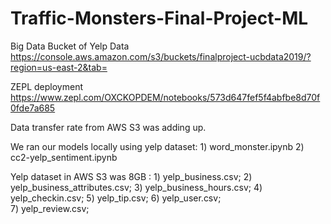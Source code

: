# Traffic-Monsters-Final-Project-ML

Big Data Bucket of Yelp Data
https://console.aws.amazon.com/s3/buckets/finalproject-ucbdata2019/?region=us-east-2&tab=

ZEPL deployment
https://www.zepl.com/OXCKOPDEM/notebooks/573d647fef5f4abfbe8d70f0fde7a685

Data transfer rate from AWS S3 was adding up.

We ran our models locally using yelp dataset: 1) word_monster.ipynb 2) cc2-yelp_sentiment.ipynb
    
Yelp dataset in AWS S3 was 8GB : 1) yelp_business.csv; 
2) yelp_business_attributes.csv; 
3) yelp_business_hours.csv; 
4) yelp_checkin.csv; 
5) yelp_tip.csv; 
6) yelp_user.csv;  
7) yelp_review.csv;






